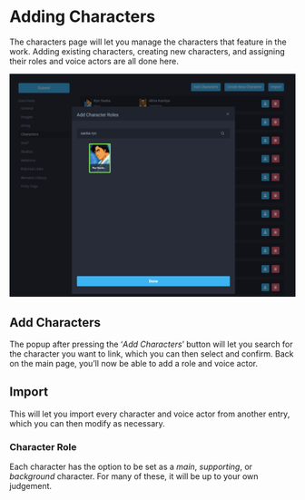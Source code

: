 # Adding Characters

The characters page will let you manage the characters that feature in the work. Adding existing characters, creating new characters, and assigning their roles and voice actors are all done here.

![Character addition panel for the &apos;City Hunter&apos; anime](../../.gitbook/assets/character_search.png)

## Add Characters

The popup after pressing the ‘_Add Characters_’ button will let you search for the character you want to link, which you can then select and confirm. Back on the main page, you’ll now be able to add a role and voice actor.

## Import

This will let you import every character and voice actor from another entry, which you can then modify as necessary.

### Character Role

Each character has the option to be set as a _main_, _supporting_, or _background_ character. For many of these, it will be up to your own judgement.

